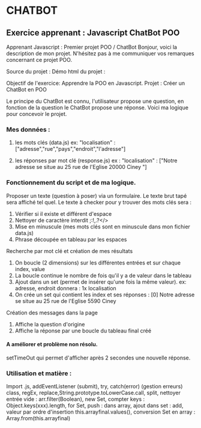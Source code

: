 
# CHATBOT
## Exercice apprenant : Javascript ChatBot POO

Apprenant Javascript : Premier projet POO / ChatBot
Bonjour, voici la description de mon projet. N'hésitez pas à me communiquer vos remarques concernant ce projet POO.

Source du projet :
Démo html du projet :

Objectif de l'exercice: Apprendre la POO en Javascript. 
Projet : Créer un ChatBot en POO

Le principe du ChatBot est connu, l'utilisateur propose une question, en fonction de la question le ChatBot propose une réponse.
Voici ma logique pour concevoir le projet.

### Mes données :
  1. les mots clés (data.js)
  ex: "localisation" : ["adresse","rue","pays","endroit","l'adresse"]
  
  2. les réponses par mot clé (response.js) 
  ex : "localisation" : ["Notre adresse se situe au 25 rue de l'Eglise 20000 Ciney "]

### Fonctionnement du script et de ma logique.

Proposer un texte (question à poser) via un formulaire.
Le texte brut tapé sera affiché tel quel.
Le texte à checker pour y trouver des mots clés sera :

  1. Vérifier si il existe et différent d'espace
  2. Nettoyer de caractère interdit ;:!,.?</>
  3. Mise en minuscule (mes mots clés sont en minuscule dans mon fichier data.js)
  4. Phrase découpée en tableau par les espaces

Recherche par mot clé et création de mes résultats 
  1. On boucle (2 dimensions) sur les différentes entrées et sur chaque index, value
  2. La boucle continue le nombre de fois qu'il y a de valeur dans le tableau
  3. Ajout dans un set (permet de insérer qu'une fois la même valeur). ex: adresse, endroit donnera : 1x localisation
  4. On crée un set qui contient les index et ses réponses : [0] Notre adresse se situe au 25 rue de l'Eglise 5590 Ciney

Création des messages dans la page
  1. Affiche la question d'origine
  2. Affiche la réponse par une boucle du tableau final créé

#### A améliorer et problème non résolu.
setTimeOut qui permet d'afficher après 2 secondes une nouvelle réponse.


### Utilisation et matière :
Import .js, addEventListener (submit), try, catch(error) (gestion erreurs)
class, regEx, replace,String.prototype.toLowerCase.call, split, nettoyer entrée vide : arr.filter(Boolean), new Set, compter keys : Object.keys(xxx).length, for Set, push : dans array, ajout dans set : add, valeur par ordre d'insertion this.arrayfinal.values(),
conversion Set en array : Array.from(this.arrayfinal)